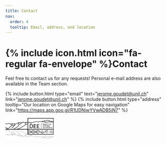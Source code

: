 ```yaml
---
title: Contact
nav:
  order: 4
  tooltip: Email, address, and location
---
```


# {% include icon.html icon="fa-regular fa-envelope" %}Contact

Feel free to contact us for any requests! Personal e-mail address are also available in the Team section.

{%
  include button.html
  type="email"
  text="jerome.goudet@unil.ch"
  link="jerome.goudet@unil.ch"
%}
{%
  include button.html
  type="address"
  tooltip="Our location on Google Maps for easy navigation"
  link="https://maps.app.goo.gl/R1UDNiwYVwADB5iN7"
%}

<img src="/images/DEE_Logo.png" alt="DEE Logo" style="max-width: 150px;">
